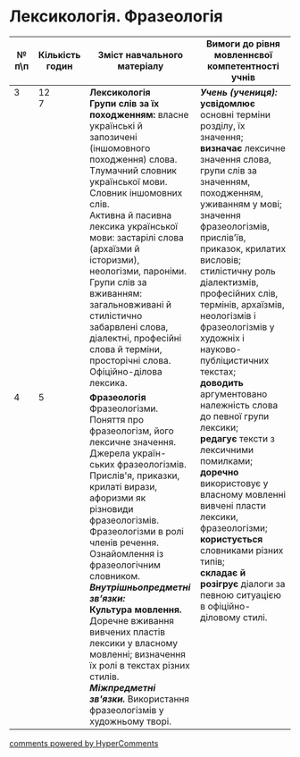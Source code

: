 <div id="hypercomments_widget" class="js-hypercomments-widget invisible"></div>

# Лексикологія. Фразеологія

<table>
  <tr>
    <td width="10%" align="center"><b>№ <br>п\п</br></b></td>
    <td width="5%" align="center"><b>Кількість годин</b></td>  
    <td width="40%" align="center"><b>Зміст навчального матеріалу</b></td>
    <td width="45%" align="center"><b>Вимоги до рівня мовленнєвої компетентності учнів</b></td>
  </tr>
<tbody>
  <tr>
<td width="10%" style="vertical-align:top !important;">3</td>
<td width="5%" style="vertical-align:top !important;">12<br>7</td>
    <td width="40%" style="vertical-align:top !important;">
<b>Лексикологія</b><br>
<b>Групи слів за їх походженням:</b> власне українські й запозичені (іншомовного походження) слова. Тлумачний словник української мови. Словник іншомовних слів.<br>
Активна й пасивна лексика української мови: застарілі слова (архаїзми й історизми), неологізми, пароніми. <br>
Групи слів за вживанням: загальновживані  й стилістично забарвлені слова, діалектні, професійні слова й терміни, просторічні слова.<br> 
Офіційно-ділова лексика.
</td>
    <td width="45%" style="vertical-align:top !important;" rowspan="2">
<i><b>Учень (учениця):</b></i><br>
<b>усвідомлює</b> основні терміни розділу, їх значення;  <br>
<b>визначає</b> лексичне значення слова, групи слів за значенням, походженням, уживанням у мові; значення фразеологізмів, прислів’їв, приказок, крилатих висловів; стилістичну роль діалектизмів, професійних слів, термінів, архаїзмів,  неологізмів і фразеологізмів у художніх і науково-публіцистичних текстах; <br>
<b>доводить</b> аргументовано належність слова до певної групи лексики; <br>
<b>редагує</b> тексти з лексичними помилками; <br>
<b>доречно</b> використовує у власному мовленні вивчені пласти лексики, фразеологізми; <br>
<b>користується</b> словниками різних типів;<br>
<b>складає й розігрує</b> діалоги за певною ситуацією в офіційно-діловому стилі.</td>
  </tr>
  <tr>
<td width="10%" style="vertical-align:top !important;">4</td>
<td width="5%" style="vertical-align:top !important;">5</td>
    <td width="40%" style="vertical-align:top !important;">
<b>Фразеологія</b><br>
Фразеологізми. Поняття про фразеологізм, його лексичне значення. Джерела україн-ських фразеологізмів. Прислів'я, приказки, крилаті вирази, афоризми як різновиди фразеологізмів. Фразеологізми в ролі членів речення. Ознайомлення із фразеологічним словником.<br>
<b><i>Внутрішньопредметні  зв’язки:</i></b><br>
<b>Культура  мовлення.</b> Доречне вживання вивчених пластів лексики у власному мовленні; визначення їх ролі в текстах різних стилів. <br>
<b><i>Міжпредметні зв'язки.</i></b> Використання фразеологізмів у художньому творі.
</td>
  </tr>  
</tbody>
</table>

<div class="js-hypercomments-container">
<a href="http://hypercomments.com" class="hc-link" title="comments widget">comments powered by HyperComments</a>
</div>